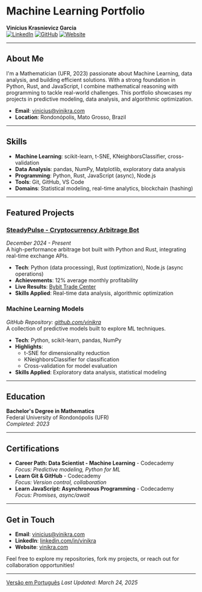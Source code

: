 # Machine Learning Portfolio  
**Vinícius Krasnievicz Garcia**  
[![LinkedIn](https://img.shields.io/badge/LinkedIn-vinikra-blue)](https://linkedin.com/in/vinikra) [![GitHub](https://img.shields.io/badge/GitHub-vinikra-black)](https://github.com/vinikra) [![Website](https://img.shields.io/badge/Website-vinikra.com-green)](https://vinikra.com)  

---

## About Me  
I'm a Mathematician (UFR, 2023) passionate about Machine Learning, data analysis, and building efficient solutions. With a strong foundation in Python, Rust, and JavaScript, I combine mathematical reasoning with programming to tackle real-world challenges. This portfolio showcases my projects in predictive modeling, data analysis, and algorithmic optimization.  

- **Email**: vinicius@vinikra.com  
- **Location**: Rondonópolis, Mato Grosso, Brazil  

---

## Skills  
- **Machine Learning**: scikit-learn, t-SNE, KNeighborsClassifier, cross-validation  
- **Data Analysis**: pandas, NumPy, Matplotlib, exploratory data analysis  
- **Programming**: Python, Rust, JavaScript (async), Node.js  
- **Tools**: Git, GitHub, VS Code  
- **Domains**: Statistical modeling, real-time analytics, blockchain (hashing)  

---

## Featured Projects  

### [SteadyPulse - Cryptocurrency Arbitrage Bot](https://github.com/Vinikra/SteadyPulse)  
*December 2024 - Present*  
A high-performance arbitrage bot built with Python and Rust, integrating real-time exchange APIs.  
- **Tech**: Python (data processing), Rust (optimization), Node.js (async operations)  
- **Achievements**: 12% average monthly profitability  
- **Live Results**: [Bybit Trade Center](https://www.bybit.com/copyTrade/trade-center/detail?leaderMark=ON4MQBiq027SR+ZNzGZ58Q==)  
- **Skills Applied**: Real-time data analysis, algorithmic optimization  

### Machine Learning Models  
*GitHub Repository: [github.com/vinikra](https://github.com/vinikra)*  
A collection of predictive models built to explore ML techniques.  
- **Tech**: Python, scikit-learn, pandas, NumPy  
- **Highlights**:  
  - t-SNE for dimensionality reduction  
  - KNeighborsClassifier for classification  
  - Cross-validation for model evaluation  
- **Skills Applied**: Exploratory data analysis, statistical modeling  

---

## Education  
**Bachelor's Degree in Mathematics**  
Federal University of Rondonópolis (UFR)  
*Completed: 2023*  

---

## Certifications  
- **Career Path: Data Scientist - Machine Learning** - Codecademy  
  *Focus: Predictive modeling, Python for ML*  
- **Learn Git & GitHub** - Codecademy  
  *Focus: Version control, collaboration*  
- **Learn JavaScript: Asynchronous Programming** - Codecademy  
  *Focus: Promises, async/await*  

---

## Get in Touch  
- **Email**: [vinicius@vinikra.com](mailto:vinicius@vinikra.com)  
- **LinkedIn**: [linkedin.com/in/vinikra](https://linkedin.com/in/vinikra)  
- **Website**: [vinikra.com](https://vinikra.com)  

Feel free to explore my repositories, fork my projects, or reach out for collaboration opportunities!  

---
[Versão em Português](README.pt.md)
*Last Updated: March 24, 2025*